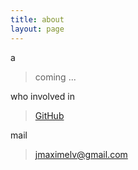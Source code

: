 ```yaml
---
title: about
layout: page
---
```


a

> coming ...

who involved in

> [GitHub](https://github.com/bizhishui)

mail

> jmaximelv@gmail.com
